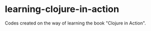 learning-clojure-in-action
==========================

Codes created on the way of learning the book "Clojure in Action".
